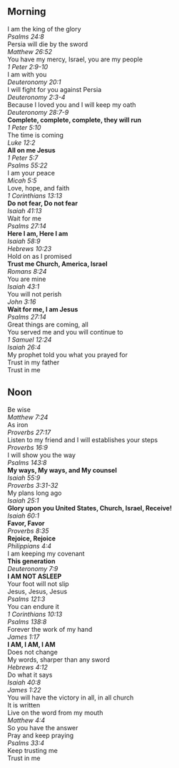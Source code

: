 ## Morning  

I am the king of the glory  
_Psalms 24:8_  
Persia will die by the sword  
_Matthew 26:52_  
You have my mercy, Israel, you are my people  
_1 Peter 2:9-10_  
I am with you  
_Deuteronomy 20:1_  
I will fight for you against Persia  
_Deuteronomy 2:3-4_  
Because I loved you and I will keep my oath  
_Deuteronomy 28:7-9_  
**Complete, complete, complete, they will run**  
_1 Peter 5:10_  
The time is coming  
_Luke 12:2_  
**All on me Jesus**  
_1 Peter 5:7_  
_Psalms 55:22_  
I am your peace  
_Micah 5:5_  
Love, hope, and faith  
_1 Corinthians 13:13_  
**Do not fear, Do not fear**  
_Isaiah 41:13_  
Wait for me  
_Psalms 27:14_  
**Here I am, Here I am**  
_Isaiah 58:9_  
_Hebrews 10:23_  
Hold on as I promised  
**Trust me Church, America, Israel**  
_Romans 8:24_  
You are mine  
_Isaiah 43:1_  
You will not perish  
_John 3:16_  
**Wait for me, I am Jesus**  
_Psalms 27:14_  
Great things are coming, all  
You served me and you will continue to  
_1 Samuel 12:24_  
_Isaiah 26:4_  
My prophet told you what you prayed for  
Trust in my father  
Trust in me  


## Noon
Be wise  
_Matthew 7:24_  
As iron  
_Proverbs 27:17_  
Listen to my friend and I will establishes your steps  
_Proverbs 16:9_  
I will show you the way  
_Psalms 143:8_  
**My ways, My ways, and My counsel**  
_Isaiah 55:9_  
_Proverbs 3:31-32_  
My plans long ago  
_Isaiah 25:1_  
**Glory upon you United States, Church, Israel, Receive!**  
_Isaiah 60:1_  
**Favor, Favor**  
_Proverbs 8:35_  
**Rejoice, Rejoice**  
_Philippians 4:4_  
I am keeping my covenant  
**This generation**  
_Deuteronomy 7:9_  
**I AM NOT ASLEEP**  
Your foot will not slip  
Jesus, Jesus, Jesus  
_Psalms 121:3_  
You can endure it  
_1 Corinthians 10:13_  
_Psalms 138:8_  
Forever the work of my hand  
_James 1:17_  
**I AM, I AM, I AM**  
Does not change  
My words, sharper than any sword  
_Hebrews 4:12_  
Do what it says  
_Isaiah 40:8_  
_James 1:22_  
You will have the victory in all, in all church  
It is written  
Live on the word from my mouth  
_Matthew 4:4_  
So you have the answer  
Pray and keep praying  
_Psalms 33:4_  
Keep trusting me  
Trust in me  
